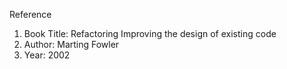 Reference
1. Book Title: Refactoring Improving the design of existing code
2. Author: Marting Fowler
3. Year: 2002

